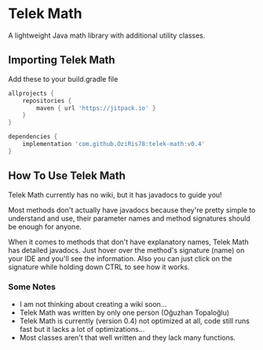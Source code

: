 # Telek Math
A lightweight Java math library with additional utility classes.

## Importing Telek Math
Add these to your build.gradle file

```GROOVY
allprojects {
    repositories {
        maven { url 'https://jitpack.io' }
    }
}

dependencies {
    implementation 'com.github.OziRis78:telek-math:v0.4'
}
```


## How To Use Telek Math

Telek Math currently has no wiki, but it has javadocs to guide you!

Most methods don't actually have javadocs because they're pretty simple to understand and use, their parameter names and method signatures should be enough for anyone.

When it comes to methods that don't have explanatory names, Telek Math has detailed javadocs. Just hover over the method's signature (name) on your IDE and you'll see the information.
Also you can just click on the signature while holding down CTRL to see how it works.

### Some Notes
- I am not thinking about creating a wiki soon...
- Telek Math was written by only one person (Oğuzhan Topaloğlu)
- Telek Math is currently (version 0.4) not optimized at all, code still runs fast but it lacks a lot of optimizations...
- Most classes aren't that well written and they lack many functions.
